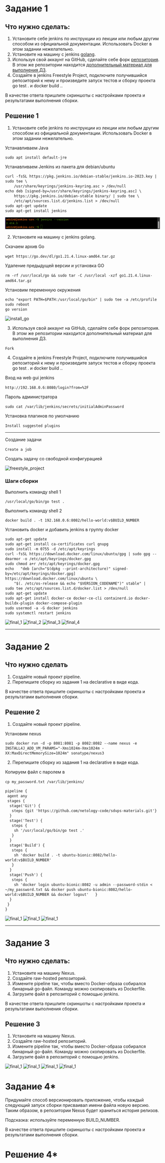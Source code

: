 # Задание 1

## Что нужно сделать:

1. Установите себе jenkins по инструкции из лекции или любым другим способом из официальной документации. Использовать Docker в этом задании нежелательно.
2. Установите на машину с jenkins [golang](https://golang.org/doc/install).
3. Используя свой аккаунт на GitHub, сделайте себе форк [репозитория](https://github.com/netology-code/sdvps-materials.git). В этом же репозитории находится [дополнительный материал для выполнения ДЗ](https://github.com/netology-code/sdvps-materials/blob/main/CICD/8.2-hw.md).
4. Создайте в jenkins Freestyle Project, подключите получившийся репозиторий к нему и произведите запуск тестов и сборку проекта go test . и docker build ..

В качестве ответа пришлите скриншоты с настройками проекта и результатами выполнения сборки.

## Решение 1

1. Установите себе jenkins по инструкции из лекции или любым другим способом из официальной документации. Использовать Docker в этом задании нежелательно.

Устанавливаем Java
```
sudo apt install default-jre
```
Устанавливаем Jenkins из пакета для debian/ubuntu
```
curl -fsSL https://pkg.jenkins.io/debian-stable/jenkins.io-2023.key | sudo tee \
    /usr/share/keyrings/jenkins-keyring.asc > /dev/null
echo deb [signed-by=/usr/share/keyrings/jenkins-keyring.asc] \
    https://pkg.jenkins.io/debian-stable binary/ | sudo tee \
    /etc/apt/sources.list.d/jenkins.list > /dev/null
sudo apt-get update
sudo apt-get install jenkins
```

![install_jenkins](img/8-02-1_install-jenkins_1.png)

2. Установите на машину с jenkins golang.

Скачаем архив Go

```wget https://go.dev/dl/go1.21.4.linux-amd64.tar.gz```

Удаление предыдущей версии и установка GO

```rm -rf /usr/local/go && sudo tar -C /usr/local -xzf go1.21.4.linux-amd64.tar.gz```
 
 Установим переменную окружения

```
echo "export PATH=$PATH:/usr/local/go/bin" | sudo tee -a /etc/profile
sudo reboot
go version
```

![install_go](img/8-02-1_install_go_2.png)

3. Используя свой аккаунт на GitHub, сделайте себе форк репозитория. В этом же репозитории находится дополнительный материал для выполнения ДЗ.

```Fork```

4. Создайте в jenkins Freestyle Project, подключите получившийся репозиторий к нему и произведите запуск тестов и сборку проекта go test . и docker build ..

Вход на web gui jenkins

```http://192.168.0.6:8080/login?from=%2F```

Пароль администратора

```sudo cat /var/lib/jenkins/secrets/initialAdminPassword```

Установка плагинов по умолчанию

```Install suggested plugins```

---

Создание задачи

```Create a job```

Создать задачу со свободной конфигурацией

![freestyle_project](img/8-02-1_freestyle_project_4.png)

### Шаги сборки

Выполнить команду shell 1

```
/usr/local/go/bin/go test .
```

Выполнить команду shell 2

```
docker build . -t 192.168.0.6:8082/hello-world:v$BUILD_NUMBER
```

Установить docker и добавить jenkins в группу docker

```
sudo apt-get update
sudo apt-get install ca-certificates curl gnupg
sudo install -m 0755 -d /etc/apt/keyrings
curl -fsSL https://download.docker.com/linux/ubuntu/gpg | sudo gpg --dearmor -o /etc/apt/keyrings/docker.gpg
sudo chmod a+r /etc/apt/keyrings/docker.gpg
echo   "deb [arch="$(dpkg --print-architecture)" signed-by=/etc/apt/keyrings/docker.gpg] https://download.docker.com/linux/ubuntu \
    "$(. /etc/os-release && echo "$VERSION_CODENAME")" stable" |   sudo tee /etc/apt/sources.list.d/docker.list > /dev/null
sudo apt-get update
sudo apt-get install docker-ce docker-ce-cli containerd.io docker-buildx-plugin docker-compose-plugin
sudo usermod -a -G docker jenkins
sudo systemctl restart jenkins
```

![final_1](img/8-02-1_final_1_4.png)
![final_2](img/8-02-1_final_2_4.png)
![final_3](img/8-02-1_final_3_4.png)
![final_4](img/8-02-1_final_4_4.png)



---

# Задание 2

## Что нужно сделать

1. Создайте новый проект pipeline.
2. Перепишите сборку из задания 1 на declarative в виде кода.

В качестве ответа пришлите скриншоты с настройками проекта и результатами выполнения сборки.


## Решение 2

1. Создайте новый проект pipeline.

Установим nexus

```
sudo docker run -d -p 8081:8081 -p 8082:8082 --name nexus -e INSTALL4J_ADD_VM_PARAMS="-Xms1024m-Xmx1024m -XX:MaxDirectMemorySize=1024m" sonatype/nexus3
```

2. Перепишите сборку из задания 1 на declarative в виде кода.

Копируем файл с паролем в 

```cp my_password.txt /var/lib/jenkins/```

```
pipeline {
 agent any
 stages {
  stage('Git') {
   steps {git 'https://github.com/netology-code/sdvps-materials.git'}
  }
  stage('Test') {
   steps {
    sh '/usr/local/go/bin/go test .'
   }
  }
  stage('Build') {
   steps {
    sh 'docker build . -t ubuntu-bionic:8082/hello-world:v$BUILD_NUMBER'
   }
  }
  stage('Push') {
   steps {
    sh 'docker login ubuntu-bionic:8082 -u admin --password-stdin < ~/my_password.txt && docker push ubuntu-bionic:8082/hello-world:v$BUILD_NUMBER && docker logout'   }
  }
 }
}
```
![final_1](img/8-02-2_final_2_2.png)
![final_1](img/8-02-2_final_1_2.png)
![final_1](img/8-02-2_final_3_2.png)

---

# Задание 3

## Что нужно сделать:

1. Установите на машину Nexus.
2. Создайте raw-hosted репозиторий.
3. Измените pipeline так, чтобы вместо Docker-образа собирался бинарный go-файл. Команду можно скопировать из Dockerfile.
4. Загрузите файл в репозиторий с помощью jenkins.

В качестве ответа пришлите скриншоты с настройками проекта и результатами выполнения сборки.

## Решение 3

1. Установите на машину Nexus.
2. Создайте raw-hosted репозиторий.
3. Измените pipeline так, чтобы вместо Docker-образа собирался бинарный go-файл. Команду можно скопировать из Dockerfile.
4. Загрузите файл в репозиторий с помощью jenkins.

![final_1](img/8-02-3_final_1_4.png)
![final_1](img/8-02-3_final_2_4.png)
![final_1](img/8-02-3_final_3_4.png)
![final_1](img/8-02-3_final_4_4.png)


# Задание 4*

Придумайте способ версионировать приложение, чтобы каждый следующий запуск сборки присваивал имени файла новую версию. Таким образом, в репозитории Nexus будет храниться история релизов.

Подсказка: используйте переменную BUILD_NUMBER.

В качестве ответа пришлите скриншоты с настройками проекта и результатами выполнения сборки.

# Решение 4*
